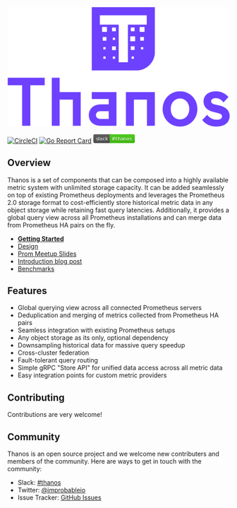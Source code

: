 <p align="center"><img src="docs/img/Thanos-logo_fullmedium.png" alt="Thanos Logo"></p>

[![CircleCI](https://circleci.com/gh/improbable-eng/thanos.svg?style=svg)](https://circleci.com/gh/improbable-eng/thanos)
[![Go Report Card](https://goreportcard.com/badge/github.com/improbable-eng/thanos)](https://goreportcard.com/report/github.com/improbable-eng/thanos)
[![Slack](docs/img/slack.png)](https://join.slack.com/t/improbable-eng/shared_invite/enQtMzQ1ODcyMzQ5MjM4LWY5ZWZmNGM2ODc5MmViNmQ3ZTA3ZTY3NzQwOTBlMTkzZmIxZTIxODk0OWU3YjZhNWVlNDU3MDlkZGViZjhkMjc)

## Overview

Thanos is a set of components that can be composed into a highly available
metric system with unlimited storage capacity. It can be added seamlessly on
top of existing Prometheus deployments and leverages the Prometheus 2.0
storage format to cost-efficiently store historical metric data in any object
storage while retaining fast query latencies. Additionally, it provides
a global query view across all Prometheus installations and can merge
data from Prometheus HA pairs on the fly.

* **[Getting Started](docs/getting_started.md)**
* [Design](docs/design.md)
* [Prom Meetup Slides](https://www.slideshare.net/BartomiejPotka/thanos-global-durable-prometheus-monitoring)
* [Introduction blog post](https://improbable.io/games/blog/thanos-prometheus-at-scale)
* [Benchmarks](https://improbable.io/improbable-eng/thanos/tree/master/benchmark)

## Features

* Global querying view across all connected Prometheus servers
* Deduplication and merging of metrics collected from Prometheus HA pairs
* Seamless integration with existing Prometheus setups
* Any object storage as its only, optional dependency
* Downsampling historical data for massive query speedup
* Cross-cluster federation
* Fault-tolerant query routing
* Simple gRPC "Store API" for unified data access across all metric data
* Easy integration points for custom metric providers

## Contributing

Contributions are very welcome!

## Community

Thanos is an open source project and we welcome new contributers and members 
of the community. Here are ways to get in touch with the community:

* Slack: [#thanos](https://join.slack.com/t/improbable-eng/shared_invite/enQtMzQ1ODcyMzQ5MjM4LWY5ZWZmNGM2ODc5MmViNmQ3ZTA3ZTY3NzQwOTBlMTkzZmIxZTIxODk0OWU3YjZhNWVlNDU3MDlkZGViZjhkMjc)
* Twitter: [@improbableio](https://twitter.com/Improbableio)
* Issue Tracker: [GitHub Issues](https://github.com/improbable-eng/thanos/issues)
